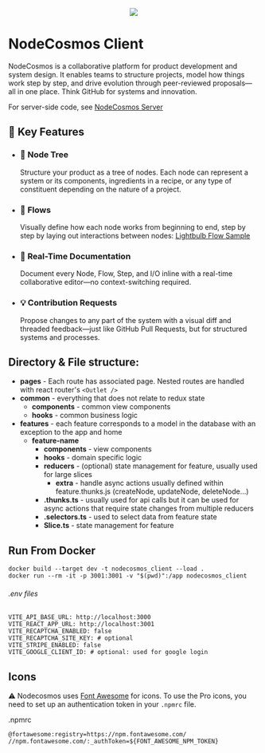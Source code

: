 <p align="center">
  <img src="https://nodecosmos.com/static/logo.svg" />
</p>

# NodeCosmos Client

NodeCosmos is a collaborative platform for product development and system design. It enables teams to structure
projects, model how things work step by step, and drive evolution through peer-reviewed proposals—all in one place.
Think GitHub for systems and innovation.

For server-side code, see [NodeCosmos Server](https://github.com/nodecosmos/nodecosmos_client)

## 🔧 Key Features

* ### 🌳 Node Tree
  Structure your product as a tree of nodes. Each node can represent a system or its components, ingredients in a
  recipe,
  or any type of constituent depending on the nature of a project.

* ### 🔁 Flows

  Visually define how each node works from beginning to end, step by step by laying out interactions between
  nodes:  [Lightbulb Flow Sample](https://nodecosmos.com/nodes/0e71060b-000a-42c4-a29d-6afd204d79a1/0e71060b-000a-42c4-a29d-6afd204d79a1/workflow)

* ### 📝 Real-Time Documentation
  Document every Node, Flow, Step, and I/O inline with a real-time collaborative editor—no context-switching required.

* ### 💡 Contribution Requests
  Propose changes to any part of the system with a visual diff and threaded feedback—just like GitHub Pull Requests, but
  for structured systems and processes.

## Directory & File structure: 
*  **pages** - Each route has associated page. Nested routes are handled with react router's `<Outlet />`
*  **common** - everything that does not relate to redux state
   * **components** - common view components
   * **hooks** - common business logic
*  **features** - each feature corresponds to a model in the database with an exception to the app and home
   * **feature-name**
       *  **components** - view components
       *  **hooks** - domain specific logic
       *  **reducers** - (optional) state management for feature, usually used for large slices
          * **extra** - handle async actions usually defined within feature.thunks.js (createNode, updateNode, deleteNode...)
       *  **<feature>.thunks.ts** - usually used for api calls but it can be used for async actions that require state changes from multiple reducers
       *  **<feature>.selectors.ts** - used to select data from feature state
       *  **<feature>Slice.ts** - state management for feature

## Run From Docker
```shell
docker build --target dev -t nodecosmos_client --load .
docker run --rm -it -p 3001:3001 -v "$(pwd)":/app nodecosmos_client
```

###### .env files
```shell
VITE_API_BASE_URL: http://localhost:3000
VITE_REACT_APP_URL: http://localhost:3001
VITE_RECAPTCHA_ENABLED: false
VITE_RECAPTCHA_SITE_KEY: # optional
VITE_STRIPE_ENABLED: false
VITE_GOOGLE_CLIENT_ID: # optional: used for google login
```

## Icons
⚠️  Nodecosmos uses [Font Awesome](https://fontawesome.com/) for icons.
To use the Pro icons, you need to set up an authentication token in your `.npmrc` file.

.npmrc
```shell
@fortawesome:registry=https://npm.fontawesome.com/
//npm.fontawesome.com/:_authToken=${FONT_AWESOME_NPM_TOKEN}
```

